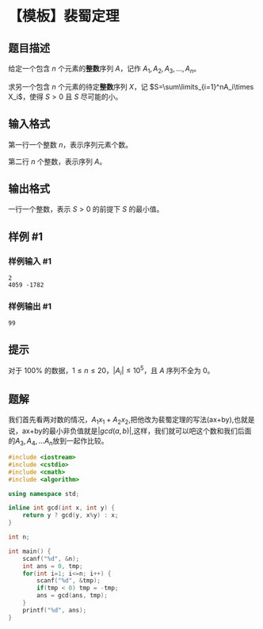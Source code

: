 # 【模板】裴蜀定理

## 题目描述

给定一个包含 $n$ 个元素的**整数**序列 $A$，记作 $A_1,A_2,A_3,...,A_n$。

求另一个包含 $n$ 个元素的待定**整数**序列 $X$，记 $S=\sum\limits_{i=1}^nA_i\times X_i$，使得 $S>0$ 且 $S$ 尽可能的小。

## 输入格式

第一行一个整数 $n$，表示序列元素个数。  

第二行 $n$ 个整数，表示序列 $A$。

## 输出格式

一行一个整数，表示 $S>0$ 的前提下 $S$ 的最小值。

## 样例 #1

### 样例输入 #1

```
2
4059 -1782
```

### 样例输出 #1

```
99
```

## 提示

对于 $100\%$ 的数据，$1 \le n \le 20$，$|A_i| \le 10^5$，且 $A$ 序列不全为 $0$。

## 题解
我们首先看两对数的情况，$A_{1}x_{1}+A_{2}x_{2}$,把他改为裴蜀定理的写法(ax+by),也就是说，ax+by的最小非负值就是$|gcd(a,b)|$,这样，我们就可以吧这个数和我们后面的$A_{3},A_{4},\dots A_{n}$放到一起作比较。

```cpp
#include <iostream>
#include <cstdio>
#include <cmath>
#include <algorithm>

using namespace std;

inline int gcd(int x, int y) {
    return y ? gcd(y, x%y) : x;
}

int n;

int main() {
    scanf("%d", &n);
    int ans = 0, tmp;
    for(int i=1; i<=n; i++) {
        scanf("%d", &tmp);
        if(tmp < 0) tmp = -tmp;
        ans = gcd(ans, tmp);
    }
    printf("%d", ans);
}
```